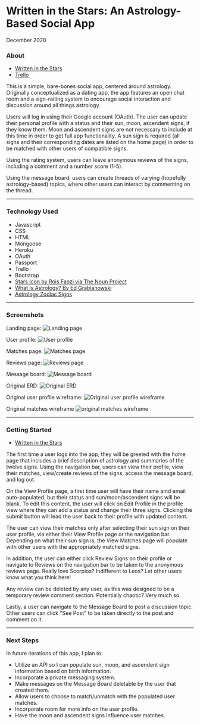 # Written in the Stars: An Astrology-Based Social App
December 2020

<h3>About</h3>

* [Written in the Stars](http://astro-dating-app.herokuapp.com/)
* [Trello](https://trello.com/b/x0DLuoEy/unit-2-project-astro-dating-app)

This is a simple, bare-bones social app, centered around astrology. Originally conceptualized as a dating app, the app features an open chat room and a sign-raiting system to encourage social interaction and discussion around all things astrology.

Users will log in using their Google account (OAuth). The user can update their personal profile with a status and their sun, moon, ascendent signs, if they know them. Moon and ascendent signs are not necessary to include at this time in order to get full app functionality. A sun sign is required (all signs and their corresponding dates are listed on the home page) in order to be matched with other users of compatible signs. 

Using the rating system, users can leave anonymous reviews of the signs, including a comment and a number score (1-5).

Using the message board, users can create threads of varying (hopefully astrology-based) topics, where other users can interact by commenting on the thread.

---------------------------------------

<h3>Technology Used</h3>

* Javascript
* CSS
* HTML
* Mongoose
* Heroku
* OAuth
* Passport
* Trello
* Bootstrap
* [Stars Icon by Rois Faozi via The Noun Project](https://thenounproject.com/search/?q=star&i=3347240)
* [What is Astrology? By Ed Grabianowski](https://entertainment.howstuffworks.com/horoscopes-astrology/question749.htm)
* [Astrology Zodiac Signs](https://www.astrology-zodiac-signs.com/)

---------------------------------------

<h3>Screenshots</h3>

Landing page:
![Landing page](https://i.imgur.com/Gy6zxky.png)

User profile:
![User profile](https://i.imgur.com/sDNgfun.png)

Matches page:
![Matches page](https://i.imgur.com/MKdS6Xi.png)

Reviews page:
![Reviews page](https://i.imgur.com/ZMcibwY.png)

Message board:
![Message board](https://i.imgur.com/ZJPQf8I.png)

Original ERD:
![Original ERD](https://i.imgur.com/ySTWE2l.png)

Original user profile wireframe:
![Original user profile wireframe](https://i.imgur.com/cfNfHpA.png)

Original matches wireframe
![original matches wireframe](https://i.imgur.com/kG0puUW.png)

---------------------------------------

<h3>Getting Started</h3>

* [Written in the Stars](http://astro-dating-app.herokuapp.com/)

The first time a user logs into the app, they will be greeted with the home page that includes a brief description of astrology and summaries of the twelve signs. Using the navigation bar, users can view their profile, view their matches, view/create reviews of the signs, access the message board, and log out.

On the View Profile page, a first time user will have their name amd email auto-populated, but their status and sun/moon/ascendent signs will be blank. To edit this content, the user will click on Edit Profile in the profile view where they can add a status and change their three signs. Clicking the submit button will lead the user back to their profile with updated content.

The user can view their matches only after selecting their sun sign on their user profile, via either their View Profile page or the navigation bar. Depending on what their sun sign is, the View Matches page will populate with other users with the appropriately matched signs.

In addition, the user can either click Review Signs on their profile or navigate to Reviews on the navigation bar to be taken to the anonymous reviews page. Really love Scorpios? Indifferent to Leos? Let other users know what you think here! 

Any review can be deleted by any user, as this was designed to be a temporary review comment section. Potentially chaotic? Very much so.

Lastly, a user can navigate to the Message Board to post a discussion topic. Other users can click "See Post" to be taken directly to the post and comment on it.

---------------------------------------

<h3>Next Steps</h3>

In future iterations of this app, I plan to:

* Utilize an API so I can populate sun, moon, and ascendent sign information based on birth information.
* Incorporate a private messaging system.
* Make messages on the Message Board deletable by the user that created them.
* Allow users to choose to match/unmatch with the populated user matches.
* Incorporate room for more info on the user profile.
* Have the moon and ascendent signs influence user matches.
